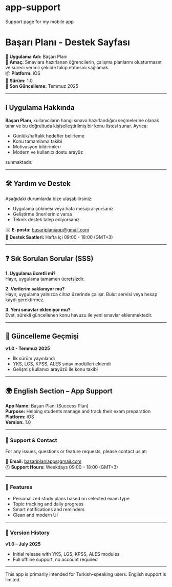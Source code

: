 # app-support
 Support page for my mobile app
# Başarı Planı - Destek Sayfası

📱 **Uygulama Adı:** Başarı Planı  
🎯 **Amaç:** Sınavlara hazırlanan öğrencilerin, çalışma planlarını oluşturmasını ve süreci verimli şekilde takip etmesini sağlamak.  
📦 **Platform:** iOS  
📆 **Sürüm:** 1.0  
🔄 **Son Güncelleme:** Temmuz 2025  

---

## ℹ️ Uygulama Hakkında

**Başarı Planı**, kullanıcıların hangi sınava hazırlandığını seçmelerine olanak tanır ve bu doğrultuda kişiselleştirilmiş bir konu listesi sunar. Ayrıca:
- Günlük/haftalık hedefler belirleme
- Konu tamamlama takibi
- Motivasyon bildirimleri
- Modern ve kullanıcı dostu arayüz

sunmaktadır.

---

## 🛠️ Yardım ve Destek

Aşağıdaki durumlarda bize ulaşabilirsiniz:
- Uygulama çökmesi veya hata mesajı alıyorsanız  
- Geliştirme önerileriniz varsa  
- Teknik destek talep ediyorsanız  

✉️ **E-posta:** basariplaniapp@gmail.com  
📌 **Destek Saatleri:** Hafta içi 09:00 - 18:00 (GMT+3)

---

## ❓ Sık Sorulan Sorular (SSS)

**1. Uygulama ücretli mi?**  
Hayır, uygulama tamamen ücretsizdir.

**2. Verilerim saklanıyor mu?**  
Hayır, uygulama yalnızca cihaz üzerinde çalışır. Bulut servisi veya hesap kaydı gerektirmez.

**3. Yeni sınavlar ekleniyor mu?**  
Evet, sürekli güncellenen konu havuzu ile yeni sınavlar eklenmektedir.

---

## 🔄 Güncelleme Geçmişi

**v1.0 - Temmuz 2025**  
- İlk sürüm yayınlandı  
- YKS, LGS, KPSS, ALES sınav modülleri eklendi  
- Gelişmiş kullanıcı arayüzü ile konu takibi

---

## 🌍 English Section – App Support

**App Name:** Başarı Planı (Success Plan)  
**Purpose:** Helping students manage and track their exam preparation  
**Platform:** iOS  
**Version:** 1.0

---

### 🛟 Support & Contact

For any issues, questions or feature requests, please contact us at:

📧 **Email:** basariplaniapp@gmail.com  
🕘 **Support Hours:** Weekdays 09:00 – 18:00 (GMT+3)

---

### 📝 Features

- Personalized study plans based on selected exam type  
- Topic tracking and daily progress  
- Smart notifications and reminders  
- Clean and modern UI

---

### 🔄 Version History

**v1.0 – July 2025**  
- Initial release with YKS, LGS, KPSS, ALES modules  
- Full offline support, no account required

---

This app is primarily intended for Turkish-speaking users. English support is limited.

